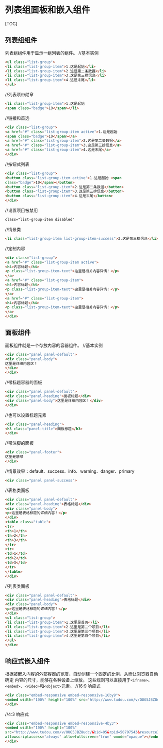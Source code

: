 # 列表组面板和嵌入组件
[TOC]

## 列表组组件
列表组组件用于显示一组列表的组件。
//基本实例
```html
<ul class="list-group">
<li class="list-group-item">1.这是起始</li>
<li class="list-group-item">2.这是第二条数据</li>
<li class="list-group-item">3.这是第三排信息</li>
<li class="list-group-item">4.这是末尾</li>
</ul>
```
//列表项带勋章
```html
<li class="list-group-item">1.这是起始
<span class="badge">10</span></li>
```
//链接和首选
```html
<div class="list-group">
<a href="#" class="list-group-item active">1.这是起始
<span class="badge">10</span></a>
<a href="#" class="list-group-item">2.这是第二条数据</a>
<a href="#" class="list-group-item">3.这是第三排信息</a>
<a href="#" class="list-group-item">4.这是末尾</a>
</div>
```
//按钮式列表
```html
<div class="list-group">
<button class="list-group-item active">1.这是起始 <span
class="badge">10</span></button>
<button class="list-group-item">2.这是第二条数据</button>
<button class="list-group-item">3.这是第三排信息</button>
<button class="list-group-item">4.这是末尾</button>
</div>
```
//设置项目被禁用
```html
class="list-group-item disabled"
```
//情景类
```html
<li class="list-group-item list-group-item-success">3.这是第三排信息</li>
```
//定制内容
```html
<div class="list-group">
<a href="#" class="list-group-item active">
<h4>内容标题</h4>
<p class="list-group-item-text">这里是相关内容详情！</p>
</a>
<a href="#" class="list-group-item">
<h4>内容标题</h4>
<p class="list-group-item-text">这里是相关内容详情！</p>
</a>
<a href="#" class="list-group-item">
<h4>内容标题</h4>
<p class="list-group-item-text">这里是相关内容详情！</p>
</a>
</div>
```

## 面板组件
面板组件就是一个存放内容的容器组件。
//基本实例
```html
<div class="panel panel-default">
<div class="panel-body">
这里是详细内容区！
</div>
</div>
```
//带标题容器的面板
```html
<div class="panel panel-default">
<div class="panel-heading">面板标题</div>
<div class="panel-body">这里是详细内容区！</div>
</div>
```
//也可以设置标题元素
```html
<div class="panel-heading">
<h3 class="panel-title">面板标题</h3>
</div>
```
//带注脚的面板
```html
<div class="panel-footer">
这里是底部
</div>
```
//情景效果：default、success、info、warning、danger、primary
```html
<div class="panel panel-success">
```
//表格类面板
```html
<div class="panel panel-default">
<div class="panel-heading">表格标题</div>
<div class="panel-body">
<p>这里是表格标题的详细内容！</p>
</div>
<table class="table">
<tr>
<th>1</th>
<th>2</th>
<th>3</th>
</tr>
<tr>
<td>1</td>
<td>2</td>
<td>3</td>
</tr>
</table>
</div>
```
//列表类面板
```html
<div class="panel panel-default">
<div class="panel-heading">表格标题</div>
<div class="panel-body">
<p>这里是表格标题的详细内容！</p>
</div>
<ul class="list-group">
<li class="list-group-item">1.这里是首页</li>
<li class="list-group-item">2.这里是第二个项目</li>
<li class="list-group-item">3.这里是第三个项目</li>
<li class="list-group-item">4.这里是第四个项目</li>
</ul>
</div>
```

## 响应式嵌入组件
根据被嵌入内容的外部容器的宽度，自动创建一个固定的比例，从而让浏览器自动确定
内容的尺寸，能够在各种设备上缩放。
这些规则可以直接用于`<iframe>`、`<embed>`、`<video>`和`<object>`元素。
//16:9 响应式
```html
<div class="embed-responsive embed-responsive-16by9">
<embed width="100%" height="100%" src="http://www.tudou.com/v/OUG5JBZ8udc/&bid=05&rpid=50797543&resourceId=50797543_05_05_99/v.swf" type="application/x-shockwave-flash" allowscriptaccess="always" allowfullscreen="true" wmode="opaque"></embed>
</div>
```
//4:3 响应式
```html
<div class="embed-responsive embed-responsive-4by3">
<embed width="100%" height="100%"
src="http://www.tudou.com/v/OUG5JBZ8udc/&bid=05&rpid=50797543&resourceId=50797543_05_05_99/v.swf" type="application/x-shockwave-flash"
allowscriptaccess="always" allowfullscreen="true" wmode="opaque"></embed>
</div>
```

